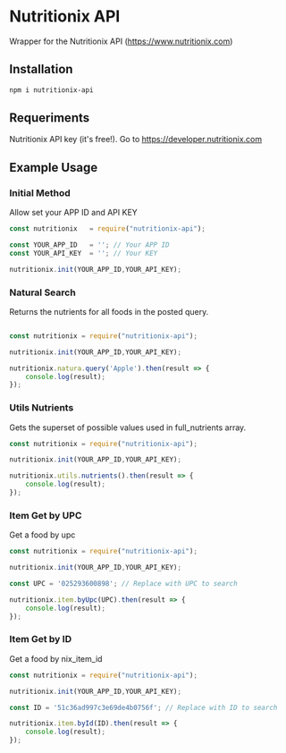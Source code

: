 # Nutritionix API
Wrapper for the Nutritionix API (https://www.nutritionix.com)

## Installation
```bash
npm i nutritionix-api
```

## Requeriments
Nutritionix API key (it's free!). Go to https://developer.nutritionix.com

## Example Usage

### Initial Method
Allow set your APP ID and API KEY

````js
const nutritionix   = require("nutritionix-api");

const YOUR_APP_ID   = ''; // Your APP ID
const YOUR_API_KEY  = ''; // Your KEY

nutritionix.init(YOUR_APP_ID,YOUR_API_KEY);
````


### Natural Search
Returns the nutrients for all foods in the posted query.


````js

const nutritionix = require("nutritionix-api");

nutritionix.init(YOUR_APP_ID,YOUR_API_KEY);

nutritionix.natura.query('Apple').then(result => {
    console.log(result);
});
````

### Utils Nutrients
Gets the superset of possible values used in full_nutrients array.



````js
const nutritionix = require("nutritionix-api");

nutritionix.init(YOUR_APP_ID,YOUR_API_KEY);

nutritionix.utils.nutrients().then(result => {
    console.log(result);
});
````

### Item Get by UPC
Get a food by upc


````js
const nutritionix = require("nutritionix-api");

nutritionix.init(YOUR_APP_ID,YOUR_API_KEY);

const UPC = '025293600898'; // Replace with UPC to search

nutritionix.item.byUpc(UPC).then(result => {
    console.log(result);
});
````
### Item Get by ID
Get a food by nix_item_id


````js
const nutritionix = require("nutritionix-api");

nutritionix.init(YOUR_APP_ID,YOUR_API_KEY);

const ID = '51c36ad997c3e69de4b0756f'; // Replace with ID to search

nutritionix.item.byId(ID).then(result => {
    console.log(result);
});
````

